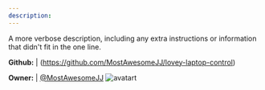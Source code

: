 ```yaml
---
description: 
---
```

A more verbose description, including any extra instructions or
information that didn't fit in the one line.

**Github:** | (https://github.com/MostAwesomeJJ/lovey-laptop-control)

**Owner:** | [@MostAwesomeJJ](https://github.com/MostAwesomeJJ) ![avatart](https://avatars1.githubusercontent.com/u/41268550?v=4)

